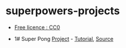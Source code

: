 # superpowers-projects
* [Free licence : CC0][1]

[1]: https://creativecommons.org/publicdomain/zero/1.0/

* 1# Super Pong [Project](1SuperPong) - [Tutorial][2], [Source][3]

[2]: https://github.com/mseyne/superpowers-tutorials/tree/master/1SuperPong
[3]: https://github.com/mseyne/superpowers-sources/tree/master/1SuperPong
